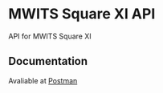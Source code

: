 MWITS Square XI API
===================

API for MWITS Square XI

## Documentation

Avaliable at [Postman](https://documenter.getpostman.com/view/4813279/RWMBSAjb)